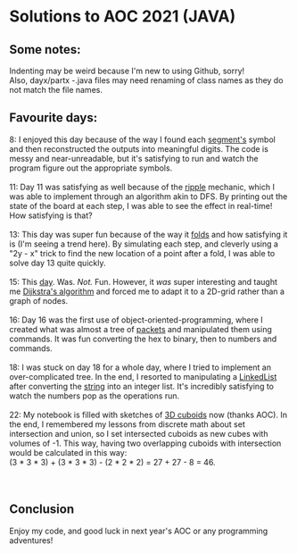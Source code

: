 # Solutions to AOC 2021 (JAVA) <br />

## Some notes: <br />
Indenting may be weird because I'm new to using Github, sorry! <br />
Also, dayx/partx -.java files may need renaming of class names as they do not match the file names. <br />

## Favourite days: <br />
8:  I enjoyed this day because of the way I found each [segment's](https://adventofcode.com/2021/day/8) symbol and then reconstructed the outputs into meaningful digits. The code is messy and near-unreadable, but it's satisfying to run and watch the program figure out the appropriate symbols. <br />
<br />
11: Day 11 was satisfying as well because of the [ripple](https://adventofcode.com/2021/day/11) mechanic, which I was able to implement through an algorithm akin to DFS. By printing out the state of the board at each step, I was able to see the effect in real-time! How satisfying is that? <br />
<br />
13: This day was super fun because of the way it [folds](https://adventofcode.com/2021/day/13) and how satisfying it is (I'm seeing a trend here). By simulating each step, and cleverly using a "2y - x" trick to find the new location of a point after a fold, I was able to solve day 13 quite quickly.<br />
<br />
15: This [day](https://adventofcode.com/2021/day/15). Was. *Not.* Fun. However, it *was* super interesting and taught me [Dijkstra's algorithm](https://www.google.com/search?q=dijkstra%27s+algorithm) and forced me to adapt it to a 2D-grid rather than a graph of nodes.<br />
<br />
16: Day 16 was the first use of object-oriented-programming, where I created what was almost a tree of [packets](https://adventofcode.com/2021/day/16) and manipulated them using commands. It was fun converting the hex to binary, then to numbers and commands.<br />
<br />
18: I was stuck on day 18 for a whole day, where I tried to implement an over-complicated tree. In the end, I resorted to manipulating a [LinkedList](https://docs.oracle.com/javase/7/docs/api/java/util/LinkedList.html) after converting the [string](https://adventofcode.com/2021/day/18) into an integer list. It's incredibly satisfying to watch the numbers pop as the operations run.<br />
<br />
22: My notebook is filled with sketches of [3D cuboids](https://adventofcode.com/2021/day/22) now (thanks AOC). In the end, I remembered my lessons from discrete math about set intersection and union, so I set intersected cuboids as new cubes with volumes of -1. This way, having two overlapping cuboids with intersection would be calculated in this way: <br />(3 * 3 * 3) + (3 * 3 * 3) - (2 * 2 * 2) = 27 + 27 - 8 = 46. <br />
<br />
<br />
## Conclusion <br/>
Enjoy my code, and good luck in next year's AOC or any programming adventures!

